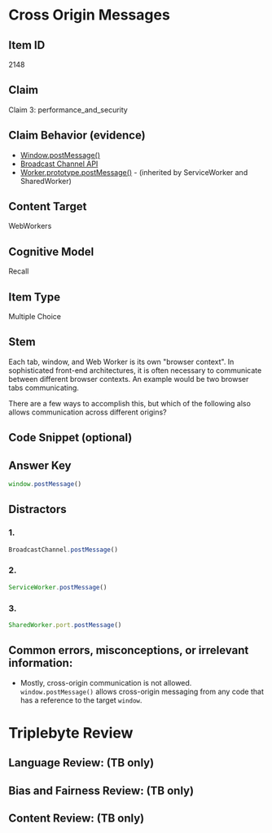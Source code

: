 # Cross Origin Messages

## Item ID
2148

## Claim
Claim 3: performance_and_security

## Claim Behavior (evidence)
* [Window.postMessage()](https://developer.mozilla.org/en-US/docs/Web/API/Window/postMessage)
* [Broadcast Channel API](https://developer.mozilla.org/en-US/docs/Web/API/Broadcast_Channel_API)
* [Worker.prototype.postMessage()](https://developer.mozilla.org/en-US/docs/Web/API/Worker/postMessage) - (inherited by ServiceWorker and SharedWorker)

## Content Target
WebWorkers

## Cognitive Model
Recall

## Item Type
Multiple Choice

## Stem
Each tab, window, and Web Worker is its own "browser context".  In sophisticated front-end architectures, it is often necessary to communicate between different browser contexts.  An example would be two browser tabs communicating.  

There are a few ways to accomplish this, but which of the following also allows communication across different origins?

## Code Snippet (optional)

## Answer Key
```javascript
window.postMessage()
```

## Distractors
### 1.
```javascript
BroadcastChannel.postMessage()
```

### 2.
```javascript
ServiceWorker.postMessage()
```

### 3.
```javascript
SharedWorker.port.postMessage()
```

## Common errors, misconceptions, or irrelevant information:
* Mostly, cross-origin communication is not allowed.  `window.postMessage()` allows cross-origin messaging from any code that has a reference to the target `window`.

# Triplebyte Review

## Language Review: (TB only)

## Bias and Fairness Review: (TB only)

## Content Review: (TB only)
